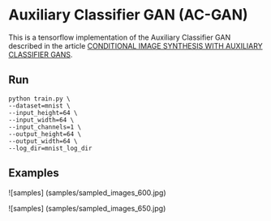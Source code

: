 # Auxiliary Classifier GAN (AC-GAN)

This is a tensorflow implementation of the Auxiliary Classifier GAN described in the article [CONDITIONAL IMAGE SYNTHESIS WITH AUXILIARY CLASSIFIER GANS](https://arxiv.org/abs/1610.09585).

## Run

```
python train.py \
--dataset=mnist \
--input_height=64 \
--input_width=64 \
--input_channels=1 \
--output_height=64 \
--output_width=64 \
--log_dir=mnist_log_dir
```

## Examples
![samples]
(samples/sampled_images_600.jpg)

![samples]
(samples/sampled_images_650.jpg)
